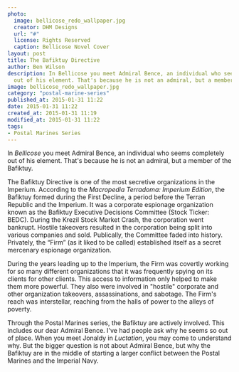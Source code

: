 ```yaml
---
photo:
  image: bellicose_redo_wallpaper.jpg
  creator: DHM Designs
  url: "#"
  license: Rights Reserved
  caption: Bellicose Novel Cover
layout: post
title: The Bafiktuy Directive
author: Ben Wilson
description: In Bellicose you meet Admiral Bence, an individual who seems completely
  out of his element. That's because he is not an admiral, but a member of the Bafiktuy.
image: bellicose_redo_wallpaper.jpg
category: "postal-marine-series"
published_at: 2015-01-31 11:22
date: 2015-01-31 11:22
created_at: 2015-01-31 11:19
modified_at: 2015-01-31 11:22
tags:
- Postal Marines Series
---
```

<!--Lead Paragraph-->

In *Bellicose* you meet Admiral Bence, an individual who seems completely out of his element. That's because he is not an admiral, but a member of the Bafiktuy.

<!-- more -->
The Bafiktuy Directive is one of the most secretive organizations in the Imperium. According to the *Macropedia Terradoma: Imperium Edition*, the Bafiktuy formed during the First Decline, a period before the Terran Republic and the Imperium. It was a corporate espionage organization known as the Bafiktuy Executive Decisions Committee (Stock Ticker: BEDC). During the Krezil Stock Market Crash, the corporation went bankrupt. Hostile takeovers resulted in the corporation being split into various companies and sold. Publically, the Committee faded into history. Privately, the “Firm” (as it liked to be called) established itself as a secret mercenary espionage organization.

During the years leading up to the Imperium, the Firm was covertly working for so many different organizations that it was frequently spying on its clients for other clients. This access to information only helped to make them more powerful. They also were involved in "hostile" corporate and other organization takeovers, assassinations, and sabotage. The Firm's reach was interstellar, reaching from the halls of power to the alleys of poverty.

Through the Postal Marines series, the Bafiktuy are actively involved. This includes our dear Admiral Bence. I've had people ask why he seems so out of place. When you meet Jonaldy in *Luctation*, you may come to understand why. But the bigger question is not about Admiral Bence, but why the Bafiktuy are in the middle of starting a larger conflict between the Postal Marines and the Imperial Navy.

